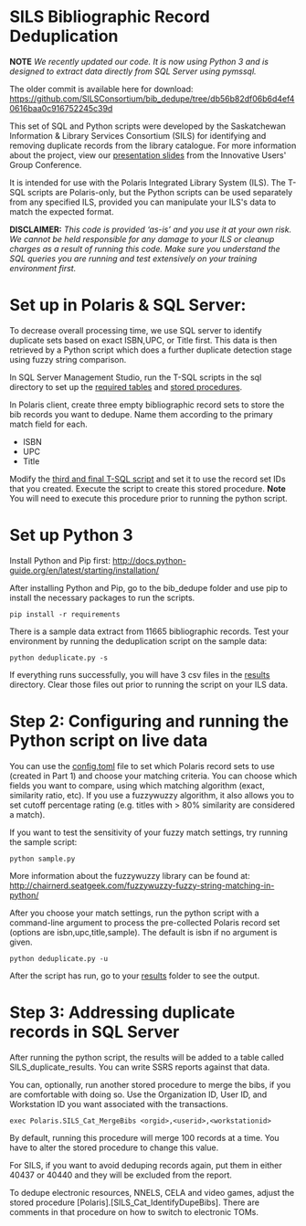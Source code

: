 SILS Bibliographic Record Deduplication
================

**NOTE**
*We recently updated our code.  It is now using Python 3 and is designed to extract data directly from SQL Server using pymssql.*  

The older commit is available here for download:
https://github.com/SILSConsortium/bib_dedupe/tree/db56b82df06b6d4ef40616baa0c916752245c39d

This set of SQL and Python scripts were developed by the Saskatchewan Information & Library Services Consortium (SILS) for identifying and removing duplicate records from the library catalogue.  For more information about the project, view our [presentation slides](https://docs.google.com/presentation/d/1vxH5umNJDLWWc8iglmM1Q0tEYe83Zm4pBtMtajL-5-0/edit?usp=sharing) from the Innovative Users' Group Conference.

It is intended for use with the Polaris Integrated Library System (ILS).  The T-SQL scripts are Polaris-only, but the Python scripts can be used separately from any specified ILS, provided you can manipulate your ILS's data to match the expected format.    

**DISCLAIMER:** 
*This code is provided ‘as-is’ and you use it at your own risk.   We cannot be held responsible for any damage to your ILS or cleanup charges as a result of running this code.  Make sure you understand the SQL queries you are running and test extensively on your training environment first.* 

Set up in Polaris & SQL Server:
==============

To decrease overall processing time, we use SQL server to identify duplicate sets based on exact ISBN,UPC, or Title first.  This data is then retrieved by a Python script which does a further duplicate detection stage using fuzzy string comparison.

In SQL Server Management Studio, run the T-SQL scripts in the sql directory to set up the [required tables](sql/1_create_tables.sql) and [stored procedures](sql/2_create_sp.sql). 

In Polaris client, create three empty bibliographic record sets to store the bib records you want to dedupe.  Name them according to the primary match field for each. 
  * ISBN
  * UPC
  * Title

Modify the [third and final T-SQL script](sql/3_create_exact_match_sp.sql) and set it to use the record set IDs that you created.  Execute the script to create this stored procedure.  **Note** You will need to execute this procedure prior to running the python script.  

Set up Python 3
==============

Install Python and Pip first:
http://docs.python-guide.org/en/latest/starting/installation/

After installing Python and Pip, go to the bib_dedupe folder and use pip to install the necessary packages to run the scripts.

    pip install -r requirements

There is a sample data extract from 11665 bibliographic records.  Test your environment by running the deduplication script on the sample data:

    python deduplicate.py -s

If everything runs successfully, you will have 3 csv files in the [results](results) directory.  Clear those files out prior to running the script on your ILS data.

Step 2: Configuring and running the Python script on live data
=======================

You can use the [config.toml](config.toml) file to set which Polaris record sets to use (created in Part 1) and choose your matching criteria.  You can choose which fields you want to compare, using which matching algorithm (exact, similarity ratio, etc).  If you use a fuzzywuzzy algorithm, it also allows you to set cutoff percentage rating (e.g. titles with > 80% similarity are considered a match).

If you want to test the sensitivity of your fuzzy match settings, try running the sample script:

    python sample.py

More information about the fuzzywuzzy library can be found at: http://chairnerd.seatgeek.com/fuzzywuzzy-fuzzy-string-matching-in-python/

After you choose your match settings, run the python script with a command-line argument to process the pre-collected Polaris record set (options are isbn,upc,title,sample).  The default is isbn if no argument is given.

    python deduplicate.py -u

After the script has run, go to your [results](results) folder to see the output.

Step 3: Addressing duplicate records in SQL Server
===========

After running the python script, the results will be added to a table called SILS_duplicate_results.  You can write SSRS reports against that data.  

You can, optionally, run another stored procedure to merge the bibs, if you are comfortable with doing so.  Use the Organization ID, User ID, and Workstation ID you want associated with the transactions.

    exec Polaris.SILS_Cat_MergeBibs <orgid>,<userid>,<workstationid>

By default, running this procedure will merge 100 records at a time.  You have to alter the stored procedure to change this value.

For SILS, if you want to avoid deduping records again, put them in either 40437 or 40440 and they will be excluded from the report.

To dedupe electronic resources, NNELS, CELA and video games, adjust the stored procedure [Polaris].[SILS_Cat_IdentifyDupeBibs].  There are comments in that procedure on how to switch to electronic TOMs.  

